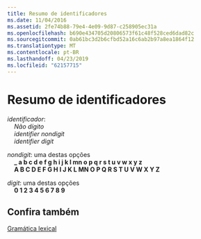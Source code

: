 ```yaml
---
title: Resumo de identificadores
ms.date: 11/04/2016
ms.assetid: 2fe74b88-79e4-4e09-9d87-c258905ec31a
ms.openlocfilehash: b690e434705d20806573f61c48f528ced6dad82c
ms.sourcegitcommit: 0ab61bc3d2b6cfbd52a16c6ab2b97a8ea1864f12
ms.translationtype: MT
ms.contentlocale: pt-BR
ms.lasthandoff: 04/23/2019
ms.locfileid: "62157715"
---
```

# <a name="summary-of-identifiers"></a>Resumo de identificadores

*identificador*:<br/>
&nbsp;&nbsp;&nbsp;&nbsp;*Não dígito*<br/>
&nbsp;&nbsp;&nbsp;&nbsp;*identifier* *nondigit*<br/>
&nbsp;&nbsp;&nbsp;&nbsp;*identifier* *digit*

*nondigit*: uma destas opções<br/>
&nbsp;&nbsp;&nbsp;&nbsp;**_ a b c d e f g h i j k l mn o p q r s t u v w x y z**<br/>
&nbsp;&nbsp;&nbsp;&nbsp;**A B C D E F G H I J K L MN O P Q R S T U V W X Y Z**

*digit*: uma destas opções<br/>
&nbsp;&nbsp;&nbsp;&nbsp;**0 1 2 3 4 5 6 7 8 9**

## <a name="see-also"></a>Confira também

[Gramática lexical](../c-language/lexical-grammar.md)
